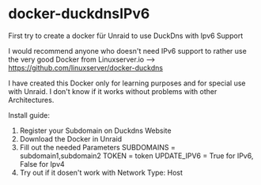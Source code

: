 # docker-duckdnsIPv6
First try to create a docker für Unraid to use DuckDns with Ipv6 Support

I would recommend anyone who doesn't need IPv6 support to rather use the very good Docker from Linuxserver.io --> https://github.com/linuxserver/docker-duckdns

I have created this Docker only for learning purposes and for special use with Unraid. I don't know if it works without problems with other Architectures. 

Install guide:
  1) Register your Subdomain on Duckdns Website
  2) Download the Docker in Unraid 
  3) Fill out the needed Parameters
      SUBDOMAINS  = subdomain1,subdomain2 
      TOKEN       = token
      UPDATE_IPV6 = True for IPv6, False for Ipv4
  4) Try out if it dosen't work with Network Type: Host
